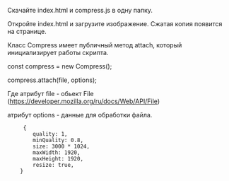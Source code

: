 Скачайте index.html и compress.js в одну папку.

Откройте index.html и загрузите изображение. Сжатая копия появится на странице.

Класс Compress имеет публичный метод attach, который инициализирует работы скрипта.

const compress = new Compress(); 

compress.attach(file, options);

Где атрибут file - обьект File (https://developer.mozilla.org/ru/docs/Web/API/File)

атрибут options - данные для обработки файла. 

         {
            quality: 1,
            minQuality: 0.8,
            size: 3000 * 1024,
            maxWidth: 1920,
            maxHeight: 1920,
            resize: true,
        }

